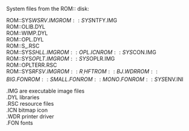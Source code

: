 System files from the ROM:: disk:

ROM::SYS$WSRV.IMG  
ROM::SYS$NTFY.IMG  
ROM::OLIB.DYL  
ROM::WIMP.DYL  
ROM::OPL.DYL  
ROM::S_.RSC  
ROM::SYS$SHLL.IMG  
ROM::OPL.ICN  
ROM::SYS$CON.IMG  
ROM::SYS$OPLT.IMG  
ROM::SYS$OPLR.IMG  
ROM::OPLTERR.RSC  
ROM::SYS$RFSV.IMG  
ROM::R_.HFT  
ROM::BJ.WDR  
ROM::BIG.FON  
ROM::SMALL.FON  
ROM::MONO.FON  
ROM::SYS$ENV.INI  
  
.IMG are executable image files  
.DYL libraries  
.RSC resource files  
.ICN bitmap icon  
.WDR printer driver  
.FON fonts  
